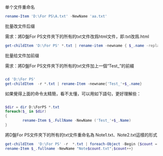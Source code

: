 单个文件重命名
```powershell
rename-Item 'D:\For PS\A.txt' -NewName 'aa.txt'
```
批量改文件后缀

需求：將D盤For PS文件夾下的所有的txt文件改爲html文件，即.txt改爲.html
```powershell
get-childItem 'D:\For PS' *.txt | rename-item -newname { $_.name -replace '\.txt','.html' }
```

批量给文件加前缀

需求：將D盤For PS文件夾下的所有的txt文件加上一個“Test_”的前綴
```powershell

cd 'D:\For PS'
get-childItem  -r *.txt | rename-Item -newname{'Test_'+$_.name}

```

如果覺得上面的命令太精簡，看不太懂，可以用如下語句，更好理解些：

```powershell

$dir = dir D:\ForPS *.txt
foreach($_ in $dir)
{
		rename-Item $_.FullName -NewName ('Test_'+$_.Name)
}

```

將D盤For PS文件夾下的所有的txt文件重命名為 Note1.txt、Note2.txt這樣的形式
```powershell
get-childItem  'D:\For PS' -r  *.txt | foreach-Object -Begin {$count = 1}  -Process{ 
rename-Item $_.fullname -NewName "Note$count.txt";$count++}  
```
